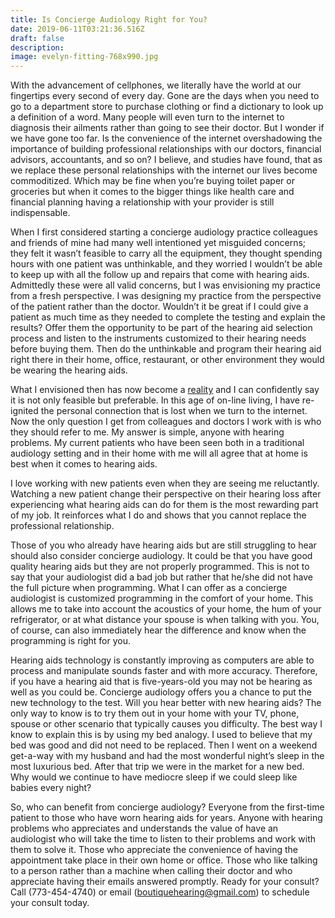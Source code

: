 ```yaml
---
title: Is Concierge Audiology Right for You?
date: 2019-06-11T03:21:36.516Z
draft: false
description:
image: evelyn-fitting-768x990.jpg
---
```


<!--StartFragment-->

With the advancement of cellphones, we literally have the world at our fingertips every second of every day. Gone are the days when you need to go to a department store to purchase clothing or find a dictionary to look up a definition of a word. Many people will even turn to the internet to diagnosis their ailments rather than going to see their doctor. But I wonder if we have gone too far. Is the convenience of the internet overshadowing the importance of building professional relationships with our doctors, financial advisors, accountants, and so on? I believe, and studies have found, that as we replace these personal relationships with the internet our lives become commoditized. Which may be fine when you’re buying toilet paper or groceries but when it comes to the bigger things like health care and financial planning having a relationship with your provider is still indispensable.

When I first considered starting a concierge audiology practice colleagues and friends of mine had many well intentioned yet misguided concerns;  they felt it wasn’t feasible to carry all the equipment, they thought spending hours with one patient was unthinkable, and they worried I wouldn’t be able to keep up with all the follow up and repairs that come with hearing aids. Admittedly these were all valid concerns, but I was envisioning my practice from a fresh perspective. I was designing my practice from the perspective of the patient rather than the doctor. Wouldn’t it be great if I could give a patient as much time as they needed to complete the testing and explain the results? Offer them the opportunity to be part of the hearing aid selection process and listen to the instruments customized to their hearing needs before buying them. Then do the unthinkable and program their hearing aid right there in their home, office, restaurant, or other environment they would be wearing the hearing aids.

What I envisioned then has now become a [reality](/blog/an-audiology-practice-in-the-making/) and I can confidently say it is not only feasible but preferable. In this age of on-line living, I have re-ignited the personal connection that is lost when we turn to the internet. Now the only question I get from colleagues and doctors I work with is who they should refer to me. My answer is simple, anyone with hearing problems. My current patients who have been seen both in a traditional audiology setting and in their home with me will all agree that at home is best when it comes to hearing aids.

I love working with new patients even when they are seeing me reluctantly. Watching a new patient change their perspective on their hearing loss after experiencing what hearing aids can do for them is the most rewarding part of my job. It reinforces what I do and shows that you cannot replace the professional relationship.

Those of you who already have hearing aids but are still struggling to hear should also consider concierge audiology. It could be that you have good quality hearing aids but they are not properly programmed. This is not to say that your audiologist did a bad job but rather that he/she did not have the full picture when programming. What I can offer as a concierge audiologist is customized programming in the comfort of your home. This allows me to take into account the acoustics of your home, the hum of your refrigerator, or at what distance your spouse is when talking with you. You, of course, can also immediately hear the difference and know when the programming is right for you.

Hearing aids technology is constantly improving as computers are able to process and manipulate sounds faster and with more accuracy. Therefore, if you have a hearing aid that is five-years-old you may not be hearing as well as you could be. Concierge audiology offers you a chance to put the new technology to the test. Will you hear better with new hearing aids? The only way to know is to try them out in your home with your TV, phone, spouse or other scenario that typically causes you difficulty. The best way I know to explain this is by using my bed analogy. I used to believe that my bed was good and did not need to be replaced. Then I went on a weekend get-a-way with my husband and had the most wonderful night’s sleep in the most luxurious bed. After that trip we were in the market for a new bed. Why would we continue to have mediocre sleep if we could sleep like babies every night?

So, who can benefit from concierge audiology? Everyone from the first-time patient to those who have worn hearing aids for years. Anyone with hearing problems who appreciates and understands the value of have an audiologist who will take the time to listen to their problems and work with them to solve it. Those who appreciate the convenience of having the appointment take place in their own home or office. Those who like talking to a person rather than a machine when calling their doctor and who appreciate having their emails answered promptly. Ready for your consult? Call (773-454-4740) or email ([boutiquehearing@gmail.com](mailto:boutiquehearing@gmail.com)) to schedule your consult today.

<!--EndFragment-->
